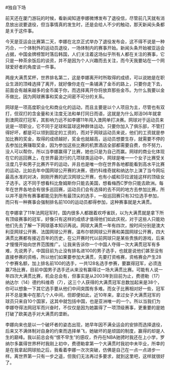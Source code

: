 #独自下场

前天还在厦门游玩的时候，看新闻知道李娜微博发布了退役信，尽管前几天就有消息放出说要退役，但当事情真的发生时，还是会给人不少的触动，那天新闻头条都是关于这件事。

今天是亚运会比赛第二天，李娜在北京正式举办了退役发布会，这不得不说是一种巧合，一个体制外的运动员退役，一场体制内的赛事开始。新闻头条开始被亚运会占据，中国金牌榜暂时落后韩国，人们关注着这场似乎所有人都在关注的赛事，它只是一种茶余饭后的谈资，并不是因为个人兴趣而去关注，而今天我要站在一个网球爱好者的角度谈一件事。

两座大满贯奖杯，世界排名第二，这是李娜离开时所取得的成绩，可以说她是在职业生涯的顶峰选择了离开，就好像你走在一条铺满了金币的路上，只要你走下去，前面会有越来越多的金币属于你，而选择离开你将放弃那些金币。为什么我要以金币做比，因为网球赛事和奖金之间密不可分的关系。

网球是一项高度职业化和商业化的运动，而且主要是以个人项目为主，尽管也有双打，但双打的含金量和关注度无法和单打同日而语，这就是为什么郑洁06年就拿到澳网双打冠军，其影响力远不如李娜11年闯入澳网单打决赛。网球对于运动员来说是一项职业，它不同于足球和篮球这种群体运动，只要你加入了俱乐部，不管打得好坏，都是可以领到固定的工资的，而对于网球运动员来说，他们的工资就是参加比赛的奖金，取得的成绩越好，奖金也就越高，运动员想要生存，就需要不停的去参加比赛赚取奖金，因为参加这些比赛的机票酒店全部都需要自费，你不努力，没人可以帮你，所以当李娜赢得了比赛，她也只是为自己而赢。网球的商业化体现在它的巡回赛上，在世界最流行的几项球类运动中，网球是唯一一个女子比赛受关注度几乎和男子比赛齐平的运动，并且也是唯一你在世界各地都能看到高水平比赛的运动，比如去年中国网球公开赛的决赛，德约科维奇就和纳达尔上演了当今网坛最高水准的对决，刚刚开赛的武汉网球公开赛，也有小威和莎拉波娃这样的顶级女子选手。这不同于想看科比詹姆斯你只能去美国，想看梅西C罗你只能去欧洲。每年在世界各地会有很多巡回赛，运动员们会有选择的去不同的地方去参加比赛，所以并不是所有赛事都能见到所有最顶尖的选手，一般巡回赛只有32位选手参加，而只有一种赛事会强制排名前100的运动员都得参加，这种赛事就是大满贯。

在李娜拿了11年法网冠军时，国内很多人都跟着欢呼雀跃，以为大满贯就是拿下所有顶级赛事的冠军，好像只有这样的成绩才值得他们如此庆祝，对于这些人只能劝他们先去了解一下网球基本知识再说。网球大满贯一年有四次，按时间分别是澳大利亚网球公开赛、法国网球公开赛，温布尔顿网球公开赛和美国网球公开赛，四大满贯比赛都有接近百年的历史，在公开赛时代以前网球只是某些贵族的游戏，后来才慢慢开始向世界范围推广。让我来告诉你一个中国人夺得一次大满贯冠军有多难，先说男子，中国目前为止没有排名进100的男子选手，也就是说他们甚至没有直接参赛的资格，所以他们如果要参加大满贯，先要打资格赛，资格赛会产生28个参赛名额，加上排名前100的选手，一共128名选手参赛，要赢得冠军，必须连赢7场比赛，目前中国男子选手还从来没有赢得过一场大满贯比赛。可能有人说一年四次大满贯比赛，机会总会有，但事实是从2003年到目前为止，费德勒（17）纳达尔（14）德约科维奇（7），这三个人获得的大满贯冠军总数加起来是38个，你可以想象一下其它选手要从他们中间突围有多难。而女子比赛相对好一些，冠军并不总是集中在那几个人中间，但即便如此，近10年来，拿过女子大满贯冠军的球员只来自10个国家，这其中就包括中国，也是亚洲唯一的一个。所以当我们为李娜夺得法网冠军而兴奋时，不仅仅是因为她赢得了一项顶级赛事，更重要的是她打破了欧美选手对大满贯的垄断。

李娜向来也是以一个破坏者的姿态出现，她早年因不满全运会的安排而选择退役，后来又不满体制对自身的约束而选择单飞，她破坏的是顽固的制度，赢得的却是人生的巅峰。我以前总会有“恨不早生”的感叹，乔丹在NBA驰骋时我还在上小学，罗纳尔多赢得世界杯时我刚上初中，费德勒拿第一个大满贯时我初中未毕业，所幸的是在我拿起网球拍之后，我看着李娜一次次突破，仿佛是自己在一点一点进步一样。离世界第一只有一步之遥，但我们无法再过多要求，就到这里吧，这样就很好了。